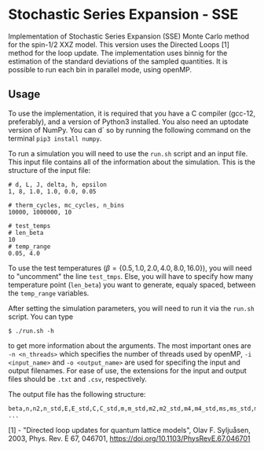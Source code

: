 # Stochastic Series Expansion - SSE

Implementation of Stochastic Series Expansion (SSE) Monte Carlo method for the spin-1/2 XXZ model. This version uses the Directed Loops [1] method for the loop update.
The implementation uses binnig for the estimation of the standard deviations of the sampled quantities. It is possible to run each bin in parallel mode, using openMP.

## Usage

To use the implementation, it is required that you have a C compiler (gcc-12, preferably), and a version of Python3 installed. You also need an uptodate version of NumPy. You can d´ so by running the following command on the terminal `pip3 install numpy`.

To run a simulation you will need to use the `run.sh` script and an input file. This input file contains all of the information about the simulation. This is the structure of the input file:
```
# d, L, J, delta, h, epsilon
1, 8, 1.0, 1.0, 0.0, 0.05

# therm_cycles, mc_cycles, n_bins
10000, 1000000, 10

# test_temps
# len_beta
10
# temp_range
0.05, 4.0
```
To use the test temperatures ($\beta = \{0.5, 1.0, 2.0, 4.0, 8.0, 16.0\}$), you will need to "uncomment" the line  `test_tmps`. Else, you will have to specify how many temperature point (`len_beta`) you want to generate, equaly spaced, between the `temp_range` variables.

After setting the simulation parameters, you will need to run it via the `run.sh` script. You can type 
```
$ ./run.sh -h
```
to get more information about the arguments. The most important ones are `-n <n_threads>` which specifies the number of threads used by openMP, `-i <input_name>` and `-o <output_name>` are used for specifing the input and output filenames. For ease of use, the extensions for the input and output files should be `.txt` and `.csv`, respectively.

The output file has the following structure:
```
beta,n,n2,n_std,E,E_std,C,C_std,m,m_std,m2,m2_std,m4,m4_std,ms,ms_std,m2s,m2s_std,m4s,m4s_std,sus,sus_std,binder,binder_std,binders,binders_std
...
```

[1] - "Directed loop updates for quantum lattice models", Olav F. Syljuåsen, 2003, Phys. Rev. E 67, 046701, https://doi.org/10.1103/PhysRevE.67.046701



